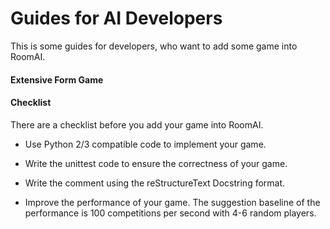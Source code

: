 # Guides for AI Developers

This is some guides for developers, who want to add some game into RoomAI.


#### Extensive Form Game





#### Checklist

There are a checklist before you add your game into RoomAI.

- Use Python 2/3 compatible code to implement your game.

- Write the unittest code to ensure the correctness of your game.

- Write the comment using the reStructureText Docstring format.

- Improve the performance of your game. The suggestion baseline of the performance is
100 competitions per second with 4-6 random players.


